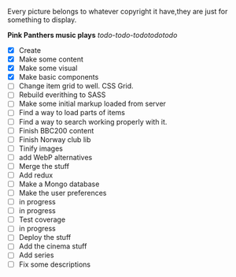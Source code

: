 Every picture belongs to whatever copyright it have,they are just for something to display.


**Pink Panthers music plays**
_todo-todo-todotodotodo_

- [X] Create
- [X] Make some content
- [X] Make some visual
- [X] Make basic components
- [ ] Change item grid to well. CSS Grid.
- [ ] Rebuild everithing to SASS
- [ ] Make some initial markup loaded from server
- [ ] Find a way to load parts of items
- [ ] Find a way to search working properly with it.
- [ ] Finish BBC200 content
- [ ] Finish Norway club lib
- [ ] Tinify images
- [ ] add WebP alternatives
- [ ] Merge the stuff
- [ ] Add redux
- [ ] Make a Mongo database
- [ ] Make the user preferences
- [ ] in progress
- [ ] in progress
- [ ] Test coverage
- [ ] in progress
- [ ] Deploy the stuff
- [ ] Add the cinema stuff
- [ ] Add series
- [ ] Fix some descriptions
